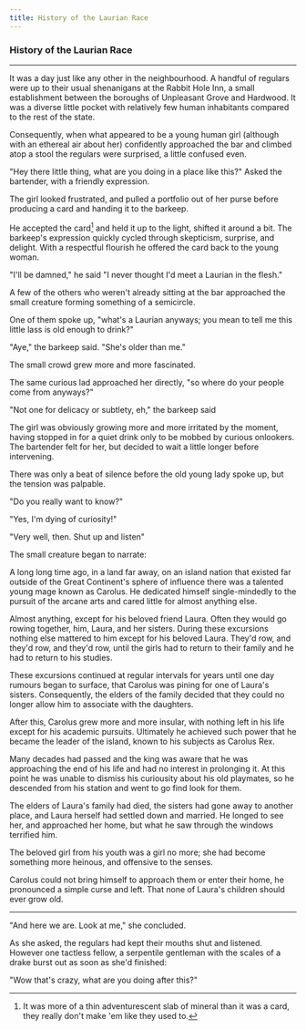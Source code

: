 ```yaml
---
title: History of the Laurian Race
---
```


### History of the Laurian Race
---

It was a day just like any other in the neighbourhood. A handful of regulars were up to their usual shenanigans at the Rabbit Hole Inn, a small establishment between the boroughs of Unpleasant Grove and Hardwood. It was a diverse little pocket with relatively few human inhabitants compared to the rest of the state. 

Consequently, when what appeared to be a young human girl (although with an ethereal air about her) confidently approached the bar and climbed atop a stool the regulars were surprised, a little confused even.

"Hey there little thing, what are you doing in a place like this?" Asked the bartender, with a friendly expression.

The girl looked frustrated, and pulled a portfolio out of her purse before producing a card and handing it to the barkeep.

He accepted the card[^1] and held it up to the light, shifted it around a bit. The barkeep's expression quickly cycled through skepticism, surprise, and delight. With a respectful flourish he offered the card back to the young woman.

"I'll be damned," he said "I never thought I'd meet a Laurian in the flesh." 

A few of the others who weren't already sitting at the bar approached the small creature forming something of a semicircle. 

One of them spoke up, "what's a Laurian anyways; you mean to tell me this little lass is old enough to drink?"

"Aye," the barkeep said. "She's older than me."

The small crowd grew more and more fascinated. 

The same curious lad approached her directly, "so where do your people come from anyways?"

"Not one for delicacy or subtlety, eh," the barkeep said

The girl was obviously growing more and more irritated by the moment, having stopped in for a quiet drink only to be mobbed by curious onlookers. The bartender felt for her, but decided to wait a little longer before intervening.

There was only a beat of silence before the old young lady spoke up, but the tension was palpable.

"Do you really want to know?"

"Yes, I'm dying of curiosity!"

"Very well, then. Shut up and listen"

The small creature began to narrate:

A long long time ago, in a land far away, on an island nation that existed far outside of the Great Continent's sphere of influence there was a talented young mage known as Carolus. He dedicated himself single-mindedly to the pursuit of the arcane arts and cared little for almost anything else. 

Almost anything, except for his beloved friend Laura. Often they would go rowing together, him, Laura, and her sisters. During these excursions nothing else mattered to him except for his beloved Laura. They'd row, and they'd row, and they'd row, until the girls had to return to their family and he had to return to his studies.

These excursions continued at regular intervals for years until one day rumours began to surface, that Carolus was pining for one of Laura's sisters. Consequently, the elders of the family decided that they could no longer allow him to associate with the daughters. 

After this, Carolus grew more and more insular, with nothing left in his life except for his academic pursuits. Ultimately he achieved such power that he became the leader of the island, known to his subjects as Carolus Rex.

Many decades had passed and the king was aware that he was approaching the end of his life and had no interest in prolonging it. At this point he was unable to dismiss his curiousity about his old playmates, so he descended from his station and went to go find look for them. 

The elders of Laura's family had died, the sisters had gone away to another place, and Laura herself had settled down and married. He longed to see her, and approached her home, but what he saw through the windows terrified him.

The beloved girl from his youth was a girl no more; she had become something more heinous, and offensive to the senses.

Carolus could not bring himself to approach them or enter their home, he pronounced a simple curse and left. That none of Laura's children should ever grow old. 

---

"And here we are. Look at me," she concluded.

As she asked, the regulars had kept their mouths shut and listened. However one tactless fellow, a serpentile gentleman with the scales of a drake burst out as soon as she'd finished:

"Wow that's crazy, what are you doing after this?"

[^1]: It was more of a thin adventurescent slab of mineral than it was a card, they really don't make 'em like they used to.